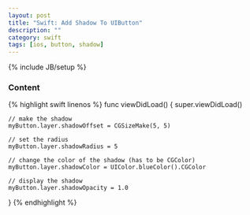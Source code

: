 ```yaml
---
layout: post
title: "Swift: Add Shadow To UIButton"
description: ""
category: swift
tags: [ios, button, shadow]
---
```

{% include JB/setup %}

<!-- Content -->
<h3>Content</h3>

<!-- Code _______________________________________-->
{% highlight swift linenos %}
func viewDidLoad() {
    super.viewDidLoad()

    // make the shadow
    myButton.layer.shadowOffset = CGSizeMake(5, 5)

    // set the radius
    myButton.layer.shadowRadius = 5

    // change the color of the shadow (has to be CGColor)
    myButton.layer.shadowColor = UIColor.blueColor().CGColor
    
    // display the shadow
    myButton.layer.shadowOpacity = 1.0
}
{% endhighlight %}
<!-- /Code ^^^^^^^^^^^^^^^^^^^^^^^^^^^^^^^^^^^^^^-->